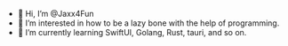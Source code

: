 - 👋 Hi, I’m @Jaxx4Fun
- 👀 I’m interested in how to be a lazy bone with the help of programming.
- 🌱 I’m currently learning SwiftUI, Golang, Rust, tauri, and so on.

<!---
Jaxx4Fun/Jaxx4Fun is a ✨ special ✨ repository because its `README.md` (this file) appears on your GitHub profile.
You can click the Preview link to take a look at your changes.
--->
